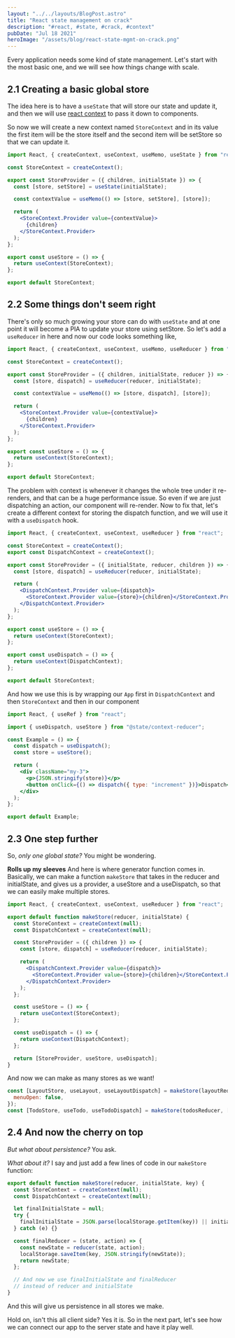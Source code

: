 ```yaml
---
layout: "../../layouts/BlogPost.astro"
title: "React state management on crack"
description: "#react, #state, #crack, #context"
pubDate: "Jul 18 2021"
heroImage: "/assets/blog/react-state-mgmt-on-crack.png"
---
```


Every application needs some kind of state management. Let's start with the most basic one, and we will see how things change with scale.

## 2.1 Creating a basic global store

The idea here is to have a `useState` that will store our state and update it, and then we will use [react context](https://reactjs.org/docs/context.html) to pass it down to components.

So now we will create a new context named `StoreContext` and in its value the first item will be the store itself and the second item will be setStore so that we can update it.

```jsx
import React, { createContext, useContext, useMemo, useState } from "react";

const StoreContext = createContext();

export const StoreProvider = ({ children, initialState }) => {
  const [store, setStore] = useState(initialState);

  const contextValue = useMemo(() => [store, setStore], [store]);

  return (
    <StoreContext.Provider value={contextValue}>
      {children}
    </StoreContext.Provider>
  );
};

export const useStore = () => {
  return useContext(StoreContext);
};

export default StoreContext;
```

## 2.2 Some things don't seem right

There's only so much growing your store can do with `useState` and at one point it will become a PIA to update your store using setStore. So let's add a `useReducer` in here and now our code looks something like,

```jsx
import React, { createContext, useContext, useMemo, useReducer } from "react";

const StoreContext = createContext();

export const StoreProvider = ({ children, initialState, reducer }) => {
  const [store, dispatch] = useReducer(reducer, initialState);

  const contextValue = useMemo(() => [store, dispatch], [store]);

  return (
    <StoreContext.Provider value={contextValue}>
      {children}
    </StoreContext.Provider>
  );
};

export const useStore = () => {
  return useContext(StoreContext);
};

export default StoreContext;
```

The problem with context is whenever it changes the whole tree under it re-renders, and that can be a huge performance issue. So even if we are just dispatching an action, our component will re-render. Now to fix that, let's create a different context for storing the dispatch function, and we will use it with a `useDispatch` hook.

```jsx
import React, { createContext, useContext, useReducer } from "react";

const StoreContext = createContext();
export const DispatchContext = createContext();

export const StoreProvider = ({ initialState, reducer, children }) => {
  const [store, dispatch] = useReducer(reducer, initialState);

  return (
    <DispatchContext.Provider value={dispatch}>
      <StoreContext.Provider value={store}>{children}</StoreContext.Provider>
    </DispatchContext.Provider>
  );
};

export const useStore = () => {
  return useContext(StoreContext);
};

export const useDispatch = () => {
  return useContext(DispatchContext);
};

export default StoreContext;
```

And how we use this is by wrapping our `App` first in `DispatchContext` and then `StoreContext` and then in our component

```jsx
import React, { useRef } from "react";

import { useDispatch, useStore } from "@state/context-reducer";

const Example = () => {
  const dispatch = useDispatch();
  const store = useStore();

  return (
    <div className="my-3">
      <p>{JSON.stringify(store)}</p>
      <button onClick={() => dispatch({ type: "increment" })}>Dispatch</button>
    </div>
  );
};

export default Example;
```

## 2.3 One step further

So, _only one global state?_ You might be wondering.

**Rolls up my sleeves** And here is where generator function comes in. Basically, we can make a function `makeStore` that takes in the reducer and initialState, and gives us a provider, a useStore and a useDispatch, so that we can easily make multiple stores.

```jsx
import React, { createContext, useContext, useReducer } from "react";

export default function makeStore(reducer, initialState) {
  const StoreContext = createContext(null);
  const DispatchContext = createContext(null);

  const StoreProvider = ({ children }) => {
    const [store, dispatch] = useReducer(reducer, initialState);

    return (
      <DispatchContext.Provider value={dispatch}>
        <StoreContext.Provider value={store}>{children}</StoreContext.Provider>
      </DispatchContext.Provider>
    );
  };

  const useStore = () => {
    return useContext(StoreContext);
  };

  const useDispatch = () => {
    return useContext(DispatchContext);
  };

  return [StoreProvider, useStore, useDispatch];
}
```

And now we can make as many stores as we want!

```jsx
const [LayoutStore, useLayout, useLayoutDispatch] = makeStore(layoutReducer, {
  menuOpen: false,
});
const [TodoStore, useTodo, useTodoDispatch] = makeStore(todosReducer, []);
```

## 2.4 And now the cherry on top

_But what about persistence?_ You ask.

_What about it?_ I say and just add a few lines of code in our `makeStore` function:

```jsx
export default function makeStore(reducer, initialState, key) {
  const StoreContext = createContext(null);
  const DispatchContext = createContext(null);

  let finalInitialState = null;
  try {
    finalInitialState = JSON.parse(localStorage.getItem(key)) || initialState;
  } catch (e) {}

  const finalReducer = (state, action) => {
    const newState = reducer(state, action);
    localStorage.saveItem(key, JSON.stringify(newState));
    return newState;
  };

  // And now we use finalInitialState and finalReducer
  // instead of reducer and initialState
}
```

And this will give us persistence in all stores we make.

Hold on, isn't this all client side? Yes it is. So in the next part, let's see how we can connect our app to the server state and have it play well.
